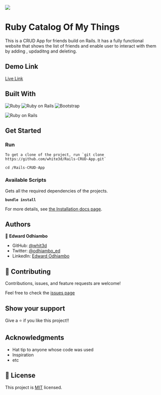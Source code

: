 ![](https://img.shields.io/badge/Microverse-blueviolet)

# Ruby Catalog Of My Things

This is a CRUD App for friends build on Rails. It has a fully functional website that shows the list of friends and enable user to interact with them by adding , updaditng and deleting.



## Demo Link

[Live Link](https://drive.google.com/file/d/1X0nwMes1jkyZRFTucSQRmC4g1OzDx3Jx/view?usp=sharing)


## Built With


![Ruby](https://icongr.am/devicon/ruby-original.svg?size=50&color=currentColor)
![Ruby on Rails](https://icongr.am/devicon/rails-original-wordmark.svg?size=50&color=currentColor)
![Bootstrap](https://icongr.am/devicon/bootstrap-plain.svg?size=50&color=0e1dec)


![Ruby on Rails](https://icongr.am/devicon/rails-original-wordmark.svg?size=50&color=currentColor)

## Get Started

### Run

```
To get a clone of the project, run `git clone https://github.com/white3d/Rails-CRUD-App.git`
```

```
cd /Rails-CRUD-App
```


### Available Scripts

Gets all the required dependencies of the projects.

**`bundle install`**

For more details, see [the Installation docs page](https://www.ruby-lang.org/en/).

## Authors

👤 **Edward Odhiambo**

- GitHub: [@whit3d](https://github.com/white3d)
- Twitter: [@odhiambo_ed](https://twitter.com/odhiambo_ed)
- LinkedIn: [Edward Odhiambo](https://www.linkedin.com/in/edward-odhiambo-6a462a21b/)

## 🤝 Contributing

Contributions, issues, and feature requests are welcome!

Feel free to check the [issues page](https://github.com/white3d/Rails-CRUD-App/issues)

## Show your support

Give a ⭐️ if you like this project!!

## Acknowledgments

- Hat tip to anyone whose code was used
- Inspiration
- etc

## 📝 License

This project is [MIT](./MIT.md) licensed.
